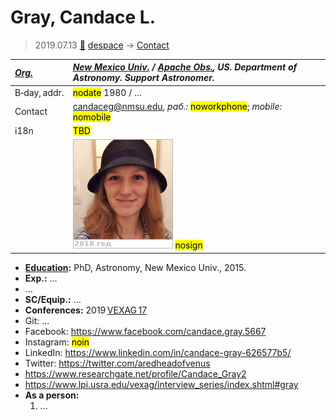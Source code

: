 # Gray, Candace L.
> 2019.07.13 [🚀](../index/index.md) [despace](index.md) → [Contact](contact.md)

|*[Org.](contact.md)*|*[New Mexico Univ.](nmexico_univ.md) / [Apache Obs.](apache_obs.md), US. Department of Astronomy. Support Astronomer.*|
|:--|:--|
|B‑day, addr.|<mark>nodate</mark> 1980 / …|
|Contact|<candaceg@nmsu.edu>, *раб.:* <mark>noworkphone</mark>; *mobile:* <mark>nomobile</mark>|
|i18n|<mark>TBD</mark>|
| |[![](f/contact/g/gray1_photo_thumb.jpg)](f/contact/g/gray1_photo.jpg) <mark>nosign</mark>|

   - **[Education](edu.md):** PhD, Astronomy, New Mexico Univ., 2015.
   - **Exp.:** …
   - …
   - **SC/Equip.:** …
   - **Conferences:** 2019 [VEXAG 17](vexag_2019.md)
   - Git: …
   - Facebook: <https://www.facebook.com/candace.gray.5667>
   - Instagram: <mark>noin</mark>
   - LinkedIn: <https://www.linkedin.com/in/candace-gray-626577b5/>
   - Twitter: <https://twitter.com/aredheadofvenus>
   - <https://www.researchgate.net/profile/Candace_Gray2>
   - <https://www.lpi.usra.edu/vexag/interview_series/index.shtml#gray>
   - **As a person:**
      1. …
